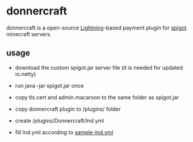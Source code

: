 # donnercraft

donnercraft is a open-source [Lightning](https://lightning.network/)-based payment plugin for [spigot](https://www.spigotmc.org/) minecraft servers.

## usage

* download the custom spigot.jar server file (it is needed for updated io.netty)
* run java -jar spigot.jar once
* copy tls.cert and admin.macaroon to the same folder as spigot.jar
* copy donnercraft plugin to /plugins/ folder

* create /plugins/Donnercraft/lnd.yml
* fill lnd.yml according to [sample-lnd.yml](./sample-lnd.yml)


